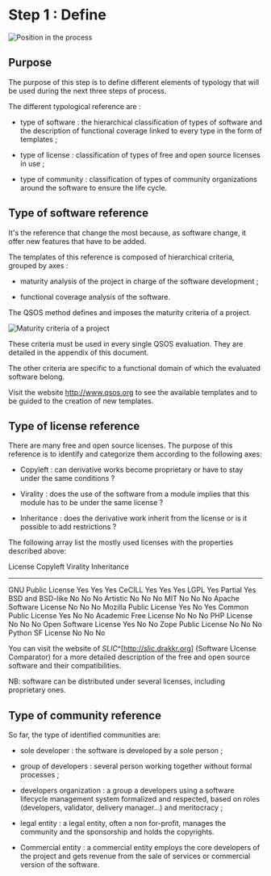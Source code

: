 # Step 1 : Define

![Position in the process](Images/definir-en.png)

## Purpose

The purpose of this step is to define different elements of typology that will be used during the next three steps of process.

The different typological reference are :

* type of software : the hierarchical classification of types of software and the description of functional coverage linked to every type in the form of templates ;

* type of license : classification of types of free and open source licenses in use ;

* type of community : classification of types of community organizations around the software to ensure the life cycle.

## Type of software reference

It's the reference that change the most because, as software change, it offer new features that have to be added.

The templates of this reference is composed of hierarchical criteria, grouped by axes :

* maturity analysis of the project in charge of the software development ;

* functional coverage analysis of the software.

The QSOS method defines and imposes the maturity criteria of a project.

![Maturity criteria of a project](Images/Maturite.png)

These criteria must be used in every single QSOS evaluation. They are detailed in the appendix of this document.

The other criteria are specific to a functional domain of which the evaluated software belong.

Visit the website <http://www.qsos.org> to see the available templates and to be guided to the creation of new templates.

## Type of license reference

There are many free and open source licenses. The purpose of this reference is to identify and categorize them according to the following axes:

* Copyleft : can derivative works become proprietary or have to stay under the same conditions ?

* Virality : does the use of the software from a module implies that this module has to be under the same license ?

* Inheritance : does the derivative work inherit from the license or is it possible to add restrictions ?

The following array list the mostly used licenses with the properties described above:

License                      Copyleft           Virality     Inheritance
------------------------ ------------------- -------------- -------------
GNU Public License              Yes              Yes           Yes
CeCILL                          Yes              Yes           Yes
LGPL                            Yes              Partial       Yes
BSD and BSD-like                No               No            No
Artistic                        No               No            No
MIT                             No               No            No
Apache Software License         No               No            No
Mozilla Public License          Yes              No            Yes
Common Public License           Yes              No            No
Academic Free License           No               No            No
PHP License                     No               No            No
Open Software License           Yes              No            No
Zope Public License             No               No            No
Python SF License               No               No            No

You can visit the website of _SLIC_^[<http://slic.drakkr.org>] (Software LIcense Comparator) for a more detailed description of the free and open source software and their compatibilities.

NB: software can be distributed under several licenses, including proprietary ones.

## Type of community reference

So far, the type of identified communities are:

* sole developer : the software is developed by a sole person ;

* group of developers : several person working together without formal processes ;

* developers organization : a group a developers using a software lifecycle management system formalized and respected, based on roles (developers, validator, delivery manager...) and meritocracy ;

* legal entity : a legal entity, often a non for-profit, manages the community and the sponsorship and holds the copyrights.

* Commercial entity : a commercial entity employs the core developers of the project and gets revenue from the sale of services or commercial version of the software.
